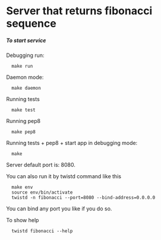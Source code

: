 Server that returns fibonacci sequence
================

##### To start service

Debugging run:
```
  make run
```

Daemon mode:
```
  make daemon
```

Running tests
```
  make test
```

Running pep8
```
  make pep8
```

Running tests + pep8 + start app in debugging mode:
```
  make
```

Server default port is: 8080.

You can also run it by twistd command like this
```
  make env
  source env/bin/activate
  twistd -n fibonacci --port=8080 --bind-address=0.0.0.0
```
You can bind any port you like if you do so.

To show help
```
  twistd fibonacci --help 
```
  
